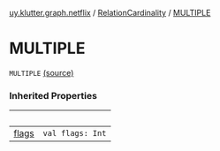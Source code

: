 [uy.klutter.graph.netflix](../index.md) / [RelationCardinality](index.md) / [MULTIPLE](.)


# MULTIPLE
`MULTIPLE` [(source)](https://github.com/kohesive/klutter/blob/master/netflix-graph-jdk6/src/main/kotlin/uy/klutter/graph/netflix/NetflixGraph.kt#L30)



### Inherited Properties

|&nbsp;|&nbsp;|
|---|---|
| [flags](flags.md) | `val flags: Int` |
